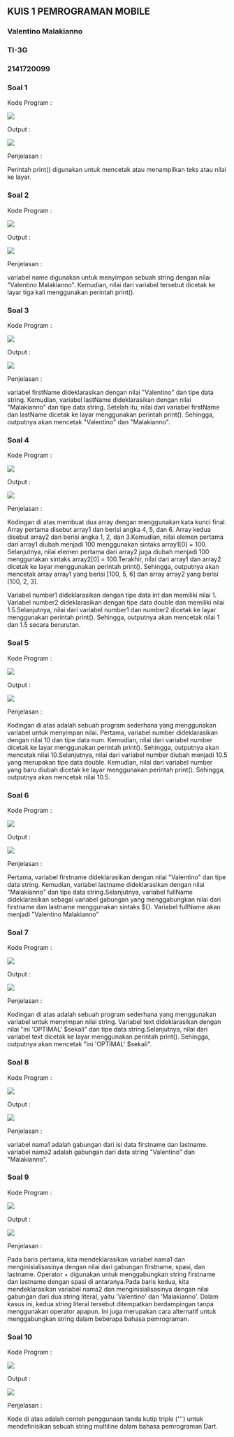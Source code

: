 ## KUIS 1 PEMROGRAMAN MOBILE

### Valentino Malakianno
### TI-3G
### 2141720099

### Soal 1
Kode Program :

![](ss_kuis/s1.png)

Output :

![](ss_kuis/j1.png)

Penjelasan :

Perintah print() digunakan untuk mencetak atau menampilkan teks atau nilai ke layar.

### Soal 2
Kode Program :

![](ss_kuis/s2.png)

Output : 

![](ss_kuis/j2.png)

Penjelasan : 

variabel name digunakan untuk menyimpan sebuah string dengan nilai "Valentino Malakianno". Kemudian, nilai dari variabel tersebut dicetak ke layar tiga kali menggunakan perintah print().

### Soal 3
Kode Program :

![](ss_kuis/s3.png)

Output : 

![](ss_kuis/j3.png)

Penjelasan : 

variabel firstName dideklarasikan dengan nilai "Valentino" dan tipe data string. Kemudian, variabel lastName dideklarasikan dengan nilai "Malakianno" dan tipe data string. Setelah itu, nilai dari variabel firstName dan lastName dicetak ke layar menggunakan perintah print(). Sehingga, outputnya akan mencetak "Valentino" dan "Malakianno".

### Soal 4
Kode Program :

![](ss_kuis/s4.png)

Output : 

![](ss_kuis/j4.png)

Penjelasan : 

Kodingan di atas membuat dua array dengan menggunakan kata kunci final. Array pertama disebut array1 dan berisi angka 4, 5, dan 6. Array kedua disebut array2 dan berisi angka 1, 2, dan 3.Kemudian, nilai elemen pertama dari array1 diubah menjadi 100 menggunakan sintaks array1[0] = 100. Selanjutnya, nilai elemen pertama dari array2 juga diubah menjadi 100 menggunakan sintaks array2[0] = 100.Terakhir, nilai dari array1 dan array2 dicetak ke layar menggunakan perintah print(). Sehingga, outputnya akan mencetak array array1 yang berisi [100, 5, 6] dan array array2 yang berisi [100, 2, 3].

Variabel number1 dideklarasikan dengan tipe data int dan memiliki nilai 1. Variabel number2 dideklarasikan dengan tipe data double dan memiliki nilai 1.5.Selanjutnya, nilai dari variabel number1 dan number2 dicetak ke layar menggunakan perintah print(). Sehingga, outputnya akan mencetak nilai 1 dan 1.5 secara berurutan.

### Soal 5
Kode Program :

![](ss_kuis/s5.png)

Output : 

![](ss_kuis/j5.png)

Penjelasan : 

Kodingan di atas adalah sebuah program sederhana yang menggunakan variabel untuk menyimpan nilai. Pertama, variabel number dideklarasikan dengan nilai 10 dan tipe data num. Kemudian, nilai dari variabel number dicetak ke layar menggunakan perintah print(). Sehingga, outputnya akan mencetak nilai 10.Selanjutnya, nilai dari variabel number diubah menjadi 10.5 yang merupakan tipe data double. Kemudian, nilai dari variabel number yang baru diubah dicetak ke layar menggunakan perintah print(). Sehingga, outputnya akan mencetak nilai 10.5.

### Soal 6
Kode Program :

![](ss_kuis/s6.png)

Output : 

![](ss_kuis/j6.png)

Penjelasan : 

Pertama, variabel firstname dideklarasikan dengan nilai "Valentino" dan tipe data string. Kemudian, variabel lastname dideklarasikan dengan nilai "Malakianno" dan tipe data string.Selanjutnya, variabel fullName dideklarasikan sebagai variabel gabungan yang menggabungkan nilai dari firstname dan lastname menggunakan sintaks ${}. Variabel fullName akan menjadi "Valentino Malakianno" 

### Soal 7
Kode Program :

![](ss_kuis/s7.png)

Output : 

![](ss_kuis/j7.png)

Penjelasan : 

Kodingan di atas adalah sebuah program sederhana yang menggunakan variabel untuk menyimpan nilai string. Variabel text dideklarasikan dengan nilai "ini 'OPTIMAL' $sekali" dan tipe data string.Selanjutnya, nilai dari variabel text dicetak ke layar menggunakan perintah print(). Sehingga, outputnya akan mencetak "ini 'OPTIMAL' $sekali".

### Soal 8
Kode Program :

![](ss_kuis/s8.png)

Output : 

![](ss_kuis/j8.png)

Penjelasan : 

variabel nama1 adalah gabungan dari isi data firstname dan lastname. variabel nama2 adalah gabungan dari data string "Valentino" dan "Malakianno".

### Soal 9
Kode Program :

![](ss_kuis/s9.png)

Output : 

![](ss_kuis/j9.png)

Penjelasan : 

Pada baris pertama, kita mendeklarasikan variabel nama1 dan menginisialisasinya dengan nilai dari gabungan firstname, spasi, dan lastname. Operator + digunakan untuk menggabungkan string firstname dan lastname dengan spasi di antaranya.Pada baris kedua, kita mendeklarasikan variabel nama2 dan menginisialisasinya dengan nilai gabungan dari dua string literal, yaitu 'Valentino' dan 'Malakianno'. Dalam kasus ini, kedua string literal tersebut ditempatkan berdampingan tanpa menggunakan operator apapun. Ini juga merupakan cara alternatif untuk menggabungkan string dalam beberapa bahasa pemrograman.

### Soal 10
Kode Program :

![](ss_kuis/s10.png)

Output : 

![](ss_kuis/j10.png)

Penjelasan : 

Kode di atas adalah contoh penggunaan tanda kutip triple (''') untuk mendefinisikan sebuah string multiline dalam bahasa pemrograman Dart.